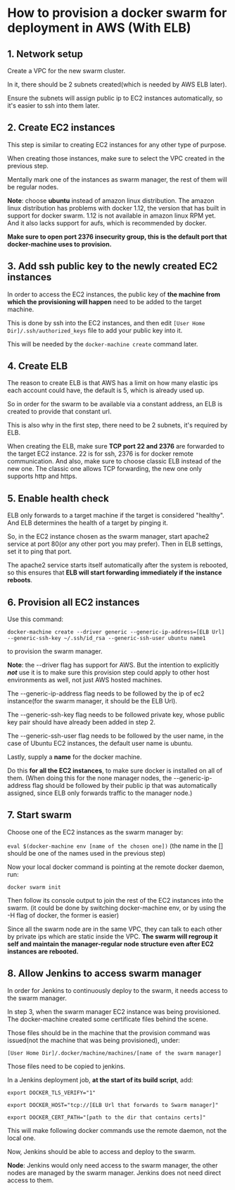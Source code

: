 # How to provision a docker swarm for deployment in AWS (With ELB)

## 1. Network setup

Create a VPC for the new swarm cluster.

In it, there should be 2 subnets created(which is needed by AWS ELB later).

Ensure the subnets will assign public ip to EC2 instances automatically, so it's easier to ssh into them later.

## 2. Create EC2 instances

This step is similar to creating EC2 instances for any other type of purpose.

When creating those instances, make sure to select the VPC created in the previous step.

Mentally mark one of the instances as swarm manager, the rest of them will be regular nodes.

**Note**: choose **ubuntu** instead of amazon linux distribution.
The amazon linux distribution has problems with docker 1.12, the version that has built in support for docker swarm. 1.12 is not available in amazon linux RPM yet.
And it also lacks support for aufs, which is recommended by docker.

**Make sure to open port 2376 insecurity group, this is the default port that docker-machine uses to provision.**

## 3. Add ssh public key to the newly created EC2 instances

In order to access the EC2 instances, the public key of **the machine from which the provisioning will happen** need to be added to the target machine.

This is done by ssh into the EC2 instances, and then edit `[User Home Dir]/.ssh/authorized_keys` file to add your public key into it.

This will be needed by the `docker-machine create` command later.

## 4. Create ELB

The reason to create ELB is that AWS has a limit on how many elastic ips each account could have, the default is 5, which is already used up.

So in order for the swarm to be available via a constant address, an ELB is created to provide that constant url.

This is also why in the first step, there need to be 2 subnets, it's required by ELB.

When creating the ELB, make sure **TCP port 22 and 2376** are forwarded to the target EC2 instance. 22 is for ssh, 2376 is for docker remote communication. 
And also, make sure to choose classic ELB instead of the new one. The classic one allows TCP forwarding, the new one only supports http and https.

## 5. Enable health check

ELB only forwards to a target machine if the target is considered "healthy".
And ELB determines the health of a target by pinging it.

So, in the EC2 instance chosen as the swarm manager, start apache2 service at port 80(or any other port you may prefer).
Then in ELB settings, set it to ping that port.
 
The apache2 service starts itself automatically after the system is rebooted, so this ensures that **ELB will start forwarding immediately if the instance reboots**.

## 6. Provision **all** EC2 instances

Use this command:

`docker-machine create --driver generic --generic-ip-address=[ELB Url] --generic-ssh-key ~/.ssh/id_rsa --generic-ssh-user ubuntu name1`

to provision the swarm manager.

**Note**: the --driver flag has support for AWS. But the intention to explicitly **_not_** use it is to make sure this provision step could apply to other host environments as well, not just AWS hosted machines.

The --generic-ip-address flag needs to be followed by the ip of ec2 instance(for the swarm manager, it should be the ELB Url).

The --generic-ssh-key flag needs to be followed private key, whose public key pair should have already been added in step 2.

The --generic-ssh-user flag needs to be followed by the user name, in the case of Ubuntu EC2 instances, the default user name is ubuntu.

Lastly, supply a **name** for the docker machine.

Do this **for all the EC2 instances**, to make sure docker is installed on all of them.
(When doing this for the none manager nodes, the --generic-ip-address flag should be followed by their public ip that was automatically assigned, since ELB only forwards traffic to the manager node.)

## 7. Start swarm

Choose one of the EC2 instances as the swarm manager by:

`eval $(docker-machine env [name of the chosen one])`
(the name in the [] should be one of the names used in the previous step)

Now your local docker command is pointing at the remote docker daemon, run:

`docker swarm init`

Then follow its console output to join the rest of the EC2 instances into the swarm.
(it could be done by switching docker-machine env, or by using the -H flag of docker, the former is easier)

Since all the swarm node are in the same VPC, they can talk to each other by private ips which are static inside the VPC.
**The swarm will regroup it self and maintain the manager-regular node structure even after EC2 instances are rebooted.**

## 8. Allow Jenkins to access swarm manager

In order for Jenkins to continuously deploy to the swarm, it needs access to the swarm manager.

In step 3, when the swarm manager EC2 instance was being provisioned. The docker-machine created some certificate files behind the scene.

Those files should be in the machine that the provision command was issued(not the machine that was being provisioned), under:

`[User Home Dir]/.docker/machine/machines/[name of the swarm manager]`

Those files need to be copied to jenkins.

In a Jenkins deployment job, **at the start of its build script**, add:

`export DOCKER_TLS_VERIFY="1"`

`export DOCKER_HOST="tcp://[ELB Url that forwards to Swarm manager]"`

`export DOCKER_CERT_PATH="[path to the dir that contains certs]"`

This will make following docker commands use the remote daemon, not the local one.

Now, Jenkins should be able to access and deploy to the swarm.
 
**Node**: Jenkins would only need access to the swarm manager, the other nodes are managed by the swarm manager. Jenkins does not need direct access to them.
